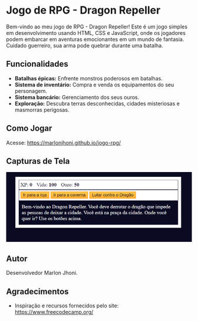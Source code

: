 # Jogo de RPG - Dragon Repeller

Bem-vindo ao meu jogo de RPG - Dragon Repeller! Este é um jogo simples em desenvolvimento usando HTML, CSS e JavaScript, onde os jogadores podem embarcar em aventuras emocionantes em um mundo de fantasia. Cuidado guerreiro, sua arma pode quebrar durante uma batalha.

## Funcionalidades

- **Batalhas épicas:** Enfrente monstros poderosos em batalhas.
- **Sistema de inventário:** Compra e venda os equipamentos do seu personagem.
- **Sistema bancário:** Gerenciamento dos seus ouros.
- **Exploração:** Descubra terras desconhecidas, cidades misteriosas e masmorras perigosas.

## Como Jogar

Acesse: https://marlonjhoni.github.io/jogo-rpg/

## Capturas de Tela

![alt text](imagens/image.png)

## Autor

Desenvolvedor Marlon Jhoni.

## Agradecimentos

- Inspiração e recursos fornecidos pelo site: https://www.freecodecamp.org/
